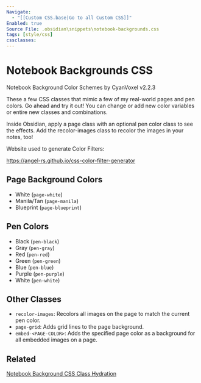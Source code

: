 ```yaml
---
Navigate:
  - "[[Custom CSS.base|Go to all Custom CSS]]"
Enabled: true
Source File: .obsidian\snippets\notebook-backgrounds.css
tags: [style/css]
cssclasses:
---
```

# Notebook Backgrounds CSS

Notebook Background Color Schemes by CyanVoxel v2.2.3

These a few CSS classes that mimic a few of my real-world pages and pen colors. Go ahead and try it out! You can change or add new color variables or entire new classes and combinations. 

Inside Obsidian, apply a page class with an optional pen color class to see the effects. Add the recolor-images class to recolor the images in your notes, too!

Website used to generate Color Filters:

https://angel-rs.github.io/css-color-filter-generator

## Page Background Colors

- White (`page-white`)
- Manila/Tan (`page-manila`)
- Blueprint (`page-blueprint`)

## Pen Colors

- Black (`pen-black`)
- Gray (`pen-gray`)
- Red (`pen-red`)
- Green (`pen-green`)
- Blue (`pen-blue`)
- Purple (`pen-purple`)
- White (`pen-white`)

## Other Classes

- `recolor-images`: Recolors all images on the page to match the current pen color.
- `page-grid`: Adds grid lines to the page background.
- `embed-<PAGE-COLOR>`: Adds the specified page color as a background for all embedded images on a page.

## Related

[Notebook Background CSS Class Hydration](Notebook%20Background%20CSS%20Class%20Hydration.md)
